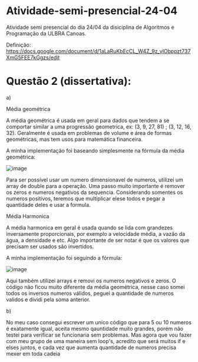 # Atividade-semi-presencial-24-04
Atividade semi presencial do dia 24/04 da disiciplina de Algoritmos e Programação da ULBRA Canoas. 

Definição: https://docs.google.com/document/d/1aLaRuKbEcCL_W4Z_9z_ylObppzt737XmG5FEE7kGgzs/edit

# Questão 2 (dissertativa):

a)

Média geométrica

A média geométrica é usada em geral para dados que tendem a se comportar similar a uma progressão geometrica, ex: (3, 9, 27, 81) ; (3, 12, 16, 32). Geralmente é usada em problemas de volume e área de formas geométricas, mas tem usos para matemática financeira.

A minha implementação foi baseando simplesmente na fórmula da média geométrica:

![image](https://user-images.githubusercontent.com/79986367/115625015-d5935800-a2d1-11eb-8213-6022e25caa54.png)

Para ser possível usar um numero dimensionavel de numeros, utilizei um array de double para a operação. Uma passo muito importante é remover os zeros e numeros negativos da sequencia. Considerando somentes os numeros positivos, teremos que multiplicar elese todos e pegar a quantidade deles e usar a formula.

 Média Harmonica

A média harmonica em geral é usada quando se lida com grandezes inversamente proporcionais, por exemplo a velocidade média, a vazão da água, a densidade e etc. Algo importante de ser notar é que os valores que precisam ser usados são invertidos.

A minha implementação foi seguindo a fórmula:

![image](https://user-images.githubusercontent.com/79986367/115626015-48e99980-a2d3-11eb-8948-f666fc216ede.png)

Aqui também utilizei arrays e removi os numeros negativos e zeros. O código não ficou muito diferente da média geométrica, nesse caso somei todos os  inversos numeros válidos, peguei a quantidade de numeros validos e dividi pela soma anterior.

b)

No meu caso consegui escrever um unico código que para 5 ou 10 numeros é exatamente igual, aceita mesmo qauntidade muito grandes, porém não testei para verificar se funcionaria sem problemas. Mas agora que vou fazer com meu grupo de uma maneira sem loop's, acredito que será muitos if e elses juntos, e cada vez que aumenta quantidade de numeros precisa mexer em toda cadeia
